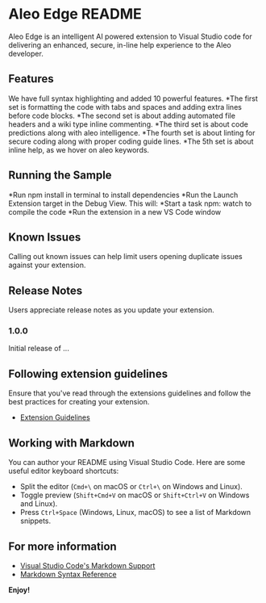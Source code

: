 # Aleo Edge README

Aleo Edge is an intelligent AI powered extension to Visual Studio code for delivering an enhanced, secure, in-line help experience to the Aleo developer.


## Features

We have full syntax highlighting and added 10 powerful features.
*The first set is formatting the code with tabs and spaces and adding extra lines before code blocks.
*The second set is about adding automated file headers and a  wiki type inline commenting.
*The third set is about code predictions along with aleo intelligence.
*The fourth set is about linting for secure coding along with proper coding guide lines.
*The 5th set is about inline help, as we hover on aleo keywords.



## Running the Sample

*Run npm install in terminal to install dependencies
*Run the Launch Extension target in the Debug View. This will:
*Start a task npm: watch to compile the code
*Run the extension in a new VS Code window


## Known Issues

Calling out known issues can help limit users opening duplicate issues against your extension.

## Release Notes

Users appreciate release notes as you update your extension.

### 1.0.0

Initial release of ...


## Following extension guidelines

Ensure that you've read through the extensions guidelines and follow the best practices for creating your extension.

* [Extension Guidelines](https://code.visualstudio.com/api/references/extension-guidelines)

## Working with Markdown

You can author your README using Visual Studio Code. Here are some useful editor keyboard shortcuts:

* Split the editor (`Cmd+\` on macOS or `Ctrl+\` on Windows and Linux).
* Toggle preview (`Shift+Cmd+V` on macOS or `Shift+Ctrl+V` on Windows and Linux).
* Press `Ctrl+Space` (Windows, Linux, macOS) to see a list of Markdown snippets.

## For more information

* [Visual Studio Code's Markdown Support](http://code.visualstudio.com/docs/languages/markdown)
* [Markdown Syntax Reference](https://help.github.com/articles/markdown-basics/)

**Enjoy!**
